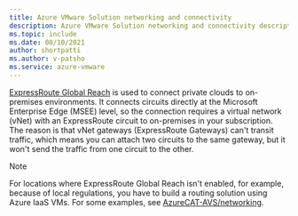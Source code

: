 ```yaml
---
title: Azure VMware Solution networking and connectivity
description: Azure VMware Solution networking and connectivity description.
ms.topic: include
ms.date: 08/10/2021
author: shortpatti
ms.author: v-patsho
ms.service: azure-vmware
---
```


<!-- Used in articles\azure-vmware\introduction.md and articles\azure-vmware\concepts-networking.md 

articles\azure-vmware\includes\azure-vmware-solution-networking-description.md

-->

[ExpressRoute Global Reach](../../expressroute/expressroute-global-reach.md) is used to connect private clouds to on-premises environments. It connects circuits directly at the Microsoft Enterprise Edge (MSEE) level, so the connection requires a virtual network (vNet) with an ExpressRoute circuit to on-premises in your subscription.  The reason is that vNet gateways (ExpressRoute Gateways) can't transit traffic, which means you can attach two circuits to the same gateway, but it won't send the traffic from one circuit to the other.

>[!NOTE]
>For locations where ExpressRoute Global Reach isn't enabled, for example, because of local regulations, you have to build a routing solution using Azure IaaS VMs. For some examples, see [AzureCAT-AVS/networking](https://github.com/Azure/AzureCAT-AVS/tree/main/networking).

